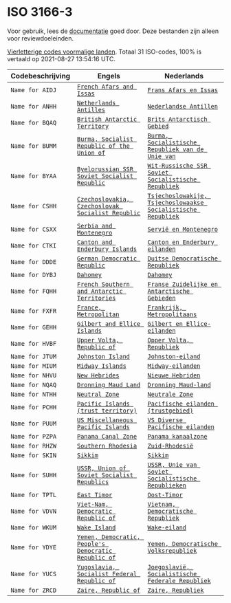 # ISO 3166-3

Voor gebruik, lees de [documentatie](https://github.com/opentaal/opentaal-isocodes) goed door. Deze bestanden zijn alleen voor reviewdoeleinden.

[Vierletterige codes voormalige landen](https://nl.wikipedia.org/wiki/ISO_3166-3). Totaal 31 ISO-codes, 100% is vertaald op 2021-08-27 13:54:16 UTC.

Codebeschrijving | Engels | Nederlands
---|---|---
`Name for AIDJ` | [`French Afars and Issas`](https://en.wikipedia.org/wiki/French_Afars_and_Issas) | [`Frans Afars en Issas`](https://nl.wikipedia.org/wiki/Frans_Afars_en_Issas)
`Name for ANHH` | [`Netherlands Antilles`](https://en.wikipedia.org/wiki/Netherlands_Antilles) | [`Nederlandse Antillen`](https://nl.wikipedia.org/wiki/Nederlandse_Antillen)
`Name for BQAQ` | [`British Antarctic Territory`](https://en.wikipedia.org/wiki/British_Antarctic_Territory) | [`Brits Antarctisch Gebied`](https://nl.wikipedia.org/wiki/Brits_Antarctisch_Gebied)
`Name for BUMM` | [`Burma, Socialist Republic of the Union of`](https://en.wikipedia.org/wiki/Burma,_Socialist_Republic_of_the_Union_of) | [`Burma, Socialistische Republiek van de Unie van`](https://nl.wikipedia.org/wiki/Burma,_Socialistische_Republiek_van_de_Unie_van)
`Name for BYAA` | [`Byelorussian SSR Soviet Socialist Republic`](https://en.wikipedia.org/wiki/Byelorussian_SSR_Soviet_Socialist_Republic) | [`Wit-Russische SSR Soviet Socialistische Republiek`](https://nl.wikipedia.org/wiki/Wit-Russische_SSR_Soviet_Socialistische_Republiek)
`Name for CSHH` | [`Czechoslovakia, Czechoslovak Socialist Republic`](https://en.wikipedia.org/wiki/Czechoslovakia,_Czechoslovak_Socialist_Republic) | [`Tsjechoslowakije, Tsjechoslowaakse Socialistische Republiek`](https://nl.wikipedia.org/wiki/Tsjechoslowakije,_Tsjechoslowaakse_Socialistische_Republiek)
`Name for CSXX` | [`Serbia and Montenegro`](https://en.wikipedia.org/wiki/Serbia_and_Montenegro) | [`Servië en Montenegro`](https://nl.wikipedia.org/wiki/Servië_en_Montenegro)
`Name for CTKI` | [`Canton and Enderbury Islands`](https://en.wikipedia.org/wiki/Canton_and_Enderbury_Islands) | [`Canton en Enderbury eilanden`](https://nl.wikipedia.org/wiki/Canton_en_Enderbury_eilanden)
`Name for DDDE` | [`German Democratic Republic`](https://en.wikipedia.org/wiki/German_Democratic_Republic) | [`Duitse Democratische Republiek`](https://nl.wikipedia.org/wiki/Duitse_Democratische_Republiek)
`Name for DYBJ` | [`Dahomey`](https://en.wikipedia.org/wiki/Dahomey) | [`Dahomey`](https://nl.wikipedia.org/wiki/Dahomey)
`Name for FQHH` | [`French Southern and Antarctic Territories`](https://en.wikipedia.org/wiki/French_Southern_and_Antarctic_Territories) | [`Franse Zuidelijke en Antarctische Gebieden`](https://nl.wikipedia.org/wiki/Franse_Zuidelijke_en_Antarctische_Gebieden)
`Name for FXFR` | [`France, Metropolitan`](https://en.wikipedia.org/wiki/France,_Metropolitan) | [`Frankrijk, Metropolitaans`](https://nl.wikipedia.org/wiki/Frankrijk,_Metropolitaans)
`Name for GEHH` | [`Gilbert and Ellice Islands`](https://en.wikipedia.org/wiki/Gilbert_and_Ellice_Islands) | [`Gilbert en Ellice-eilanden`](https://nl.wikipedia.org/wiki/Gilbert_en_Ellice-eilanden)
`Name for HVBF` | [`Upper Volta, Republic of`](https://en.wikipedia.org/wiki/Upper_Volta,_Republic_of) | [`Opper Volta, Republiek`](https://nl.wikipedia.org/wiki/Opper_Volta,_Republiek)
`Name for JTUM` | [`Johnston Island`](https://en.wikipedia.org/wiki/Johnston_Island) | [`Johnston-eiland`](https://nl.wikipedia.org/wiki/Johnston-eiland)
`Name for MIUM` | [`Midway Islands`](https://en.wikipedia.org/wiki/Midway_Islands) | [`Midway-eilanden`](https://nl.wikipedia.org/wiki/Midway-eilanden)
`Name for NHVU` | [`New Hebrides`](https://en.wikipedia.org/wiki/New_Hebrides) | [`Nieuwe Hebriden`](https://nl.wikipedia.org/wiki/Nieuwe_Hebriden)
`Name for NQAQ` | [`Dronning Maud Land`](https://en.wikipedia.org/wiki/Dronning_Maud_Land) | [`Dronning Maud-land`](https://nl.wikipedia.org/wiki/Dronning_Maud-land)
`Name for NTHH` | [`Neutral Zone`](https://en.wikipedia.org/wiki/Neutral_Zone) | [`Neutrale Zone`](https://nl.wikipedia.org/wiki/Neutrale_Zone)
`Name for PCHH` | [`Pacific Islands (trust territory)`](https://en.wikipedia.org/wiki/Pacific_Islands_(trust_territory)) | [`Pacifische eilanden (trustgebied)`](https://nl.wikipedia.org/wiki/Pacifische_eilanden_(trustgebied))
`Name for PUUM` | [`US Miscellaneous Pacific Islands`](https://en.wikipedia.org/wiki/US_Miscellaneous_Pacific_Islands) | [`VS Diverse Pacifische eilanden`](https://nl.wikipedia.org/wiki/VS_Diverse_Pacifische_eilanden)
`Name for PZPA` | [`Panama Canal Zone`](https://en.wikipedia.org/wiki/Panama_Canal_Zone) | [`Panama kanaalzone`](https://nl.wikipedia.org/wiki/Panama_kanaalzone)
`Name for RHZW` | [`Southern Rhodesia`](https://en.wikipedia.org/wiki/Southern_Rhodesia) | [`Zuid-Rhodesië`](https://nl.wikipedia.org/wiki/Zuid-Rhodesië)
`Name for SKIN` | [`Sikkim`](https://en.wikipedia.org/wiki/Sikkim) | [`Sikkim`](https://nl.wikipedia.org/wiki/Sikkim)
`Name for SUHH` | [`USSR, Union of Soviet Socialist Republics`](https://en.wikipedia.org/wiki/USSR,_Union_of_Soviet_Socialist_Republics) | [`USSR, Unie van Soviet Socialistische Republieken`](https://nl.wikipedia.org/wiki/USSR,_Unie_van_Soviet_Socialistische_Republieken)
`Name for TPTL` | [`East Timor`](https://en.wikipedia.org/wiki/East_Timor) | [`Oost-Timor`](https://nl.wikipedia.org/wiki/Oost-Timor)
`Name for VDVN` | [`Viet-Nam, Democratic Republic of`](https://en.wikipedia.org/wiki/Viet-Nam,_Democratic_Republic_of) | [`Vietnam, Democratische Republiek`](https://nl.wikipedia.org/wiki/Vietnam,_Democratische_Republiek)
`Name for WKUM` | [`Wake Island`](https://en.wikipedia.org/wiki/Wake_Island) | [`Wake-eiland`](https://nl.wikipedia.org/wiki/Wake-eiland)
`Name for YDYE` | [`Yemen, Democratic, People's Democratic Republic of`](https://en.wikipedia.org/wiki/Yemen,_Democratic,_People's_Democratic_Republic_of) | [`Yemen, Democratische Volksrepubliek`](https://nl.wikipedia.org/wiki/Yemen,_Democratische_Volksrepubliek)
`Name for YUCS` | [`Yugoslavia, Socialist Federal Republic of`](https://en.wikipedia.org/wiki/Yugoslavia,_Socialist_Federal_Republic_of) | [`Joegoslavië, Socialistische Federale Republiek`](https://nl.wikipedia.org/wiki/Joegoslavië,_Socialistische_Federale_Republiek)
`Name for ZRCD` | [`Zaire, Republic of`](https://en.wikipedia.org/wiki/Zaire,_Republic_of) | [`Zaire, Republiek`](https://nl.wikipedia.org/wiki/Zaire,_Republiek)
